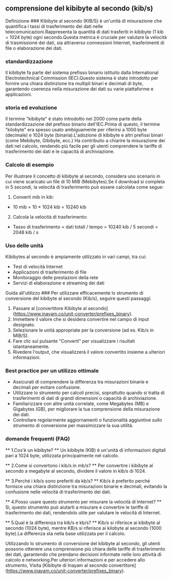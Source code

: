 ## comprensione del kibibyte al secondo (kib/s)

Definizione ###
Kibibyte al secondo (KIB/S) è un'unità di misurazione che quantifica i tassi di trasferimento dei dati nelle telecomunicazioni.Rappresenta la quantità di dati trasferiti in kibibyte (1 kib = 1024 byte) ogni secondo.Questa metrica è cruciale per valutare la velocità di trasmissione dei dati, sia attraverso connessioni Internet, trasferimenti di file o elaborazione dei dati.

### standardizzazione
Il kibibyte fa parte del sistema prefisso binario istituito dalla International Electrotechnical Commission (IEC).Questo sistema è stato introdotto per fornire una chiara distinzione tra multipli binari e decimali di byte, garantendo coerenza nella misurazione dei dati su varie piattaforme e applicazioni.

### storia ed evoluzione
Il termine "kibibyte" è stato introdotto nel 2000 come parte della standardizzazione del prefisso binario dell'IEC.Prima di questo, il termine "kilobyte" era spesso usato ambiguamente per riferirsi a 1000 byte (decimale) e 1024 byte (binaria).L'adozione di kibibyte e altri prefissi binari (come Mebibyte, Gibibyte, ecc.) Ha contribuito a chiarire la misurazione dei dati nel calcolo, rendendo più facile per gli utenti comprendere le tariffe di trasferimento dei dati e le capacità di archiviazione.

### Calcolo di esempio
Per illustrare il concetto di kibibyte al secondo, considera uno scenario in cui viene scaricato un file di 10 MIB (Mebibytes).Se il download si completa in 5 secondi, la velocità di trasferimento può essere calcolata come segue:

1. Converti mib in kib:
- 10 mib = 10 * 1024 kib = 10240 kib
2. Calcola la velocità di trasferimento:
- Tasso di trasferimento = dati totali / tempo = 10240 kib / 5 secondi = 2048 kib / s

### Uso delle unità
Kibibytes al secondo è ampiamente utilizzato in vari campi, tra cui:
- Test di velocità Internet
- Applicazioni di trasferimento di file
- Monitoraggio delle prestazioni della rete
- Servizi di elaborazione e streaming dei dati

Guida all'utilizzo ###
Per utilizzare efficacemente lo strumento di conversione del kibibyte al secondo (Kib/s), seguire questi passaggi:
1. Passare al [convertitore Kibibyte al secondo] (https://www.inayam.co/unit-converter/prefixes_binary).
2. Immettere il valore che si desidera convertire nel campo di input designato.
3. Selezionare le unità appropriate per la conversione (ad es. Kib/s in MIB/S).
4. Fare clic sul pulsante "Converti" per visualizzare i risultati istantaneamente.
5. Rivedere l'output, che visualizzerà il valore convertito insieme a ulteriori informazioni.

### Best practice per un utilizzo ottimale
- Assicurati di comprendere la differenza tra misurazioni binarie e decimali per evitare confusione.
- Utilizzare lo strumento per calcoli precisi, soprattutto quando si tratta di trasferimenti di dati di grandi dimensioni o capacità di archiviazione.
- Familiarizzare con altre unità correlate, come Megabytes (MB) e Gigabytes (GB), per migliorare la tua comprensione della misurazione dei dati.
- Controllare regolarmente aggiornamenti o funzionalità aggiuntive sullo strumento di conversione per massimizzare la sua utilità.

### domande frequenti (FAQ)

** 1.Cos'è un kibibyte? **
Un kibibyte (KIB) è un'unità di informazioni digitali pari a 1024 byte, utilizzata principalmente nel calcolo.

** 2.Come si convertono i kib/s in mb/s? **
Per convertire i kibibyte al secondo a megabyte al secondo, dividere il valore in kib/s di 1024.

** 3.Perché i kib/s sono preferiti da kb/s? **
Kib/s è preferito perché fornisce una chiara distinzione tra misurazioni binarie e decimali, evitando la confusione nelle velocità di trasferimento dei dati.

** 4.Posso usare questo strumento per misurare la velocità di Internet? **
Sì, questo strumento può aiutarti a misurare e convertire le tariffe di trasferimento dei dati, rendendolo utile per valutare le velocità di Internet.

** 5.Qual è la differenza tra kib/s e kb/s? **
Kib/s si riferisce ai kibibyte al secondo (1024 byte), mentre KB/s si riferisce ai kilobyte al secondo (1000 byte).La differenza sta nella base utilizzata per il calcolo.

Utilizzando lo strumento di conversione del kibibyte al secondo, gli utenti possono ottenere una comprensione più chiara delle tariffe di trasferimento dei dati, garantendo che prendano decisioni informate nelle loro attività di calcolo e networking.Per ulteriori informazioni e per accedere allo strumento, Visita [Kibibyte di Inayam al secondo convertitore] (https://www.inayam.co/unit-converter/prefixes_binary).